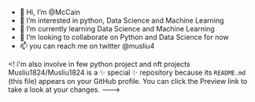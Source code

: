 - 👋 Hi, I’m @McCain
- 👀 I’m interested in python, Data Science and Machine Learning
- 🌱 I’m currently learning Data Science and Machine Learning
- 💞️ I’m looking to collaborate on Python and Data Science for now
- 📫 you can reach me on twitter @musliu4 

<! i'm also involve in few python project and nft projects
Musliu1824/Musliu1824 is a ✨ special ✨ repository because its `README.md` (this file) appears on your GitHub profile.
You can click the Preview link to take a look at your changes.
--->
